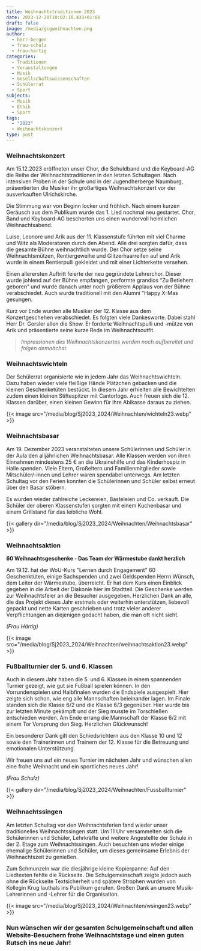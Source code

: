 ```yaml
---
title: Weihnachtstraditionen 2023
date: 2023-12-20T10:02:18.433+01:00
draft: false
image: /media/gcgweihnachten.png
author:
  - herr-berger
  - frau-schulz
  - frau-hartig
categories:
  - Traditionen
  - Veranstaltungen
  - Musik
  - Gesellschaftswissenschaften
  - Schülerrat
  - Sport
subjects:
  - Musik
  - Ethik
  - Sport
tags:
  - "2023"
  - Weihnachtskonzert
type: post
---
```

### Weihnachtskonzert

Am 15.12.2023 eröffneten unser Chor, die Schuldband und die Keyboard-AG die Reihe der Weihnachtstraditionen in den letzten Schultagen. Nach intensiven Proben in der Schule und in der Jugendherberge Naumburg, präsentierten die Musiker ihr großartiges Weihnachtskonzert vor der ausverkauften Ulrichskirche.

Die Stimmung war von Beginn locker und fröhlich. Nach einem kurzen Geräusch aus dem Publikum wurde das 1. Lied nochmal neu gestartet. Chor, Band und Keyboard-AG bescherten uns einen wundervoll heimlichen Weihnachtsabend.

Luise, Leonore und Arik aus der 11. Klassenstufe führten mit viel Charme und Witz als Moderatoren durch den Abend. Alle drei sorgten dafür, dass die gesamte Bühne weihnachtlich wurde. Der Chor setze seine Weihnachtsmützen, Rentiergeweihe und Glitzerhaarreifen auf und Arik wurde in einem Rentierpulli gekleidet und mit einer Lichterkette versehen.

Einen allerersten Auftritt feierte der neu gegründete Lehrerchor. Dieser wurde johlend auf der Bühne empfangen, performte grandios “Zu Betlehem geboren” und wurde danach unter noch größerem Applaus von der Bühne verabschiedet. Auch wurde traditionell mit den Alumni "Happy X-Mas gesungen.

Kurz vor Ende wurden alle Musiker der 12. Klasse aus dem Konzertgeschehen verabschiedet. Es folgten viele Dankesworte. Dabei stahl Herr Dr. Gorsler allen die Show. Er forderte Weihnachtspulli und -mütze von Arik und präsentierte seine kurze Rede im Weihnachtsoutfit.

> _Impressionen des Weihnachtskonzertes werden noch aufbereitet und folgen demnächst._

### Weihnachtswichteln

Der Schülerrat organisierte wie in jedem Jahr das Weihnachtswichteln. Dazu haben wieder viele fleißige Hände Plätzchen gebacken und die kleinen Geschenketüten bestückt. In diesem Jahr erhielten alle Bewichtelten zudem einen kleinen Stiftespitzer mit Cantorlogo. Auch freuen sich die 12. Klassen darüber, einen kleinen Gewinn für ihre Abikasse daraus zu ziehen.

{{< image src="/media/blog/Sj2023_2024/Weihnachten/wichteln23.webp" >}}

### Weihnachtsbasar

Am 19. Dezember 2023 veranstalteten unsere Schülerinnen und Schüler in der Aula den alljährlichen Weihnachtsbasar. Alle Klassen werden von ihren Einnahmen mindestens 25 € an die Ukrainehilfe und das Kinderhospiz in Halle spenden. Viele Eltern, Großeltern und Familienmitglieder sowie Mitschüler/-innen und Lehrer waren spendabel unterwegs. Am letzten Schultag vor den Ferien konnten die Schülerinnen und Schüler selbst erneut über den Basar stöbern.

Es wurden wieder zahlreiche Leckereien, Basteleien und Co. verkauft. Die Schüler der oberen Klassenstufen sorgten mit einem Kuchenbasar und einem Grillstand für das leibliche Wohl.

{{< gallery dir="/media/blog/Sj2023_2024/Weihnachten/Weihnachtsbasar" >}}

### Weihnachtsaktion

**60 Weihnachtsgeschenke - Das Team der Wärmestube dankt herzlich**

Am 19.12. hat der WoU-Kurs "Lernen durch Engagement" 60 Geschenktüten, einige Sachspenden und zwei Geldspenden Herrn Wünsch, dem Leiter der Wärmestube, überreicht. Er hat dem Kurs einen Einblick gegeben in die Arbeit der Diakonie hier im Stadtteil. Die Geschenke werden zur Weihnachtsfeier an die Besucher ausgegeben. Herzlichen Dank an alle, die das Projekt dieses Jahr erstmals oder weiterhin unterstützen, liebevoll gepackt und nette Karten geschrieben und trotz vieler anderer Verpflichtungen an diejenigen gedacht haben, die man oft nicht sieht.

_(Frau Härtig)_

{{< image src="/media/blog/Sj2023_2024/Weihnachten/weihnachtsaktion23.webp" >}}

### Fußballturnier der 5. und 6. Klassen

Auch in diesem Jahr haben die 5. und 6. Klassen in einem spannenden Turnier gezeigt, wie gut sie Fußball spielen können. In den Vorrundenspielen und Halbfinalen wurden die Endspiele ausgespielt. Hier zeigte sich schon, wie eng alle Mannschaften beieinander lagen. Im Finale standen sich die Klasse 6/2 und die Klasse 6/3 gegenüber. Hier wurde bis zur letzten Minute gekämpft und der Sieg musste im Torschießen entschieden werden. Am Ende errang die Mannschaft der Klasse 6/2 mit einem Tor Vorsprung den Sieg. Herzlichen Glückwunsch!

Ein besonderer Dank gilt den Schiedsrichtern aus den Klasse 10 und 12 sowie den Trainerinnen und Trainern der 12. Klasse für die Betreuung und emotionalen Unterstützung.

Wir freuen uns auf ein neues Turnier im nächsten Jahr und wünschen allen eine frohe Weihnacht und ein sportliches neues Jahr!

_(Frau Schulz)_

{{< gallery dir="/media/blog/Sj2023_2024/Weihnachten/Fussballturnier" >}}

### Weihnachtssingen

Am letzten Schultag vor den Weihnachtsferien fand wieder unser traditionelles Weihnachtssingen statt. Um 11 Uhr versammelten sich die Schülerinnen und Schüler, Lehrkräfte und weitere Angestellte der Schule in der 2. Etage zum Weihnachtssingen. Auch besuchten uns wieder einige ehemalige Schülerinnen und Schüler, um dieses gemeinsame Erlebnis der Weihnachtszeit zu genießen.

Zum Schmunzeln war die diesjährige kleine Kopierpanne: Auf den Liedtexten fehlte die Rückseite. Die Schulgemeinschaft zeigte jedoch auch ohne die Rückseite Textsicherheit und spätere Strophen wurden von Kollegin Krug lauthals ins Publikum gerufen. Großen Dank an unsere Musik-Lehrerinnen und -Lehrer für die Organisation.



{{< image src="/media/blog/Sj2023_2024/Weihnachten/wsingen23.webp" >}}



### Nun wünschen wir der gesamten Schulgemeinschaft und allen Website-Besuchern frohe Weihnachtstage und einen guten Rutsch ins neue Jahr!




